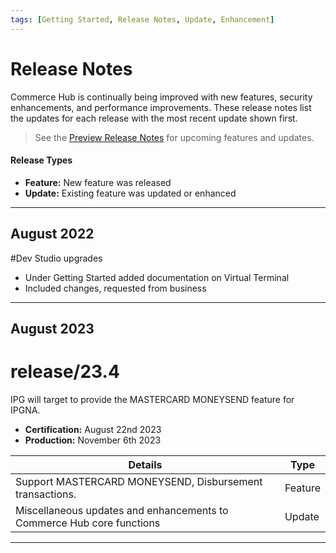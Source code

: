 ```yaml
---
tags: [Getting Started, Release Notes, Update, Enhancement]
---
```


# Release Notes

Commerce Hub is continually being improved with new features, security enhancements, and performance improvements. These release notes list the updates for each release with the most recent update shown first.

<!-- theme: info -->
> See the [Preview Release Notes](?path=docs/Release-Notes-Alerts/Preview.md) for upcoming features and updates.

#### Release Types

- **Feature:** New feature was released
- **Update:** Existing feature was updated or enhanced

---

## August 2022
#Dev Studio upgrades
- Under Getting Started added documentation on Virtual Terminal 
- Included changes, requested from business

---

## August 2023
# release/23.4
IPG will target to provide the MASTERCARD MONEYSEND feature for IPGNA.

- **Certification:** August 22nd 2023
- **Production:** November 6th 2023

| Details | Type |
| ----- | ----- |
| Support MASTERCARD MONEYSEND, Disbursement transactions. | Feature |
| Miscellaneous updates and enhancements to Commerce Hub core functions | Update |

---
